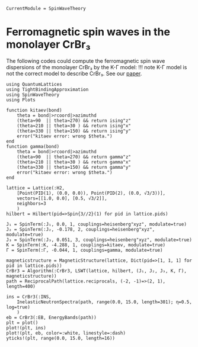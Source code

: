 ```@meta
CurrentModule = SpinWaveTheory
```

# Ferromagnetic spin waves in the monolayer CrBr₃

The following codes could compute the ferromagnetic spin wave dispersions of the monolayer CrBr₃ by the K-Γ model:
!!! note
    K-Γ model is not the correct model to describe CrBr₃. See our [paper](https://journals.aps.org/prb/abstract/10.1103/PhysRevB.104.L020402).


```@example CrBr3
using QuantumLattices
using TightBindingApproximation
using SpinWaveTheory
using Plots

function kitaev(bond)
    theta = bond|>rcoord|>azimuthd
    (theta≈90  || theta≈270) && return ising"z"
    (theta≈210 || theta≈30 ) && return ising"x"
    (theta≈330 || theta≈150) && return ising"y"
    error("kitaev error: wrong $theta.")
end
function gamma(bond)
    theta = bond|>rcoord|>azimuthd
    (theta≈90  || theta≈270) && return gamma"z"
    (theta≈210 || theta≈30 ) && return gamma"x"
    (theta≈330 || theta≈150) && return gamma"y"
    error("kitaev error: wrong $theta.")
end

lattice = Lattice(:H2,
    [Point(PID(1), (0.0, 0.0)), Point(PID(2), (0.0, √3/3))],
    vectors=[[1.0, 0.0], [0.5, √3/2]],
    neighbors=3
    )
hilbert = Hilbert(pid=>Spin{3//2}(1) for pid in lattice.pids)

J₁ = SpinTerm(:J₁, 0.0, 1, couplings=heisenberg"xyz", modulate=true)
J₂ = SpinTerm(:J₂, -0.178, 2, couplings=heisenberg"xyz", modulate=true)
J₃ = SpinTerm(:J₃, 0.051, 3, couplings=heisenberg"xyz", modulate=true)
K = SpinTerm(:K, -4.288, 1, couplings=kitaev, modulate=true)
Γ = SpinTerm(:Γ, -0.044, 1, couplings=gamma, modulate=true)

magneticstructure = MagneticStructure(lattice, Dict(pid=>[1, 1, 1] for pid in lattice.pids))
CrBr3 = Algorithm(:CrBr3, LSWT(lattice, hilbert, (J₁, J₂, J₃, K, Γ), magneticstructure))
path = ReciprocalPath(lattice.reciprocals, (-2, -1)=>(2, 1), length=400)

ins = CrBr3(:INS,
    InelasticNeutronSpectra(path, range(0.0, 15.0, length=301); η=0.5, log=true)
    )
eb = CrBr3(:EB, EnergyBands(path))
plt = plot()
plot!(plt, ins)
plot!(plt, eb, color=:white, linestyle=:dash)
yticks!(plt, range(0.0, 15.0, length=16))
```